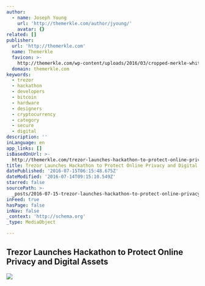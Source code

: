 ```yaml
---
author:
  - name: Joseph Young
    url: 'http://themerkle.com/author/jyoung/'
    avatar: {}
related: []
publisher:
  url: 'http://themerkle.com'
  name: Themerkle
  favicon: >-
    http://themerkle.com/wp-content/uploads/2016/03/cropped-merkle-white-1-192x192.png
  domain: themerkle.com
keywords:
  - trezor
  - hackathon
  - developers
  - bitcoin
  - hardware
  - designers
  - cryptocurrency
  - category
  - secure
  - digital
description: ''
inLanguage: en
app_links: []
isBasedOnUrl: >-
  http://themerkle.com/trezor-launches-hackathon-to-protect-online-privacy-and-digital-assets/
title: Trezor Launches Hackathon to Protect Online Privacy and Digital Assets
datePublished: '2016-07-15T06:15:48.675Z'
dateModified: '2016-07-14T09:15:10.549Z'
starred: false
sourcePath: >-
  _posts/2016-07-15-trezor-launches-hackathon-to-protect-online-privacy-and-digi.md
inFeed: true
hasPage: false
inNav: false
_context: 'http://schema.org'
_type: MediaObject

---
```

<article style=""><h1>Trezor Launches Hackathon to Protect Online Privacy and Digital Assets</h1><img src="http://themerkle.com/wp-content/uploads/2016/07/code-wallpaper-18.png" /></article>